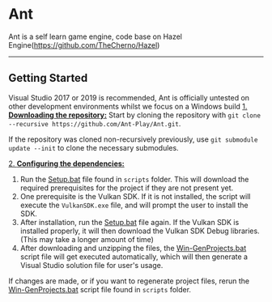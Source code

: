 # Ant
Ant is a self learn game engine, code base on Hazel Engine(<https://github.com/TheCherno/Hazel>)

 ---
## Getting   Started
Visual Studio 2017 or 2019 is recommended, Ant is officially untested on other development environments whilst we focus on a Windows build
<u>1. **Downloading the repository:**</u>
   Start by cloning the repository with `git clone --recursive https://github.com/Ant-Play/Ant.git`.

If the repository was cloned non-recursively previously, use `git submodule update --init` to clone the necessary submodules.

<u>2. **Configuring the dependencies:**</u>
   1. Run the [Setup.bat](scripts/Setup.bat) file found in `scripts` folder. This will download the required prerequisites for the project if they are not present yet.
   2. One prerequisite is the Vulkan SDK. If it is not installed, the script will execute the `VulkanSDK.exe` file, and will prompt the user to install the SDK.
   3. After installation, run the [Setup.bat](scripts/Setup.bat) file again. If the Vulkan SDK is installed properly, it will then download the Vulkan SDK Debug libraries. (This may take a longer amount of time)
   4. After downloading and unzipping the files, the [Win-GenProjects.bat](scripts/Win-GenProjects.bat) script file will get executed automatically, which will then generate a Visual Studio solution file for user's usage.

If changes are made, or if you want to regenerate project files, rerun the [Win-GenProjects.bat](scripts/Win-GenProjects.bat) script file found in `scripts` folder.